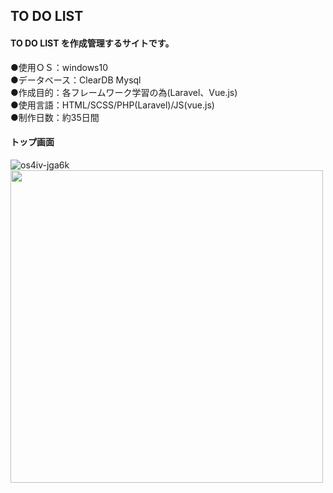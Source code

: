 ## TO DO LIST  
  
#### TO DO LIST を作成管理するサイトです。  
●使用ＯＳ：windows10  
●データベース：ClearDB Mysql  
●作成目的：各フレームワーク学習の為(Laravel、Vue.js)  
●使用言語：HTML/SCSS/PHP(Laravel)/JS(vue.js)  
●制作日数：約35日間

#### トップ画面 
![os4iv-jga6k](https://user-images.githubusercontent.com/73923419/108955658-e77dc380-76b1-11eb-942f-13bc8bbe3f67.gif)
<img src="https://user-images.githubusercontent.com/73923419/108955658-e77dc380-76b1-11eb-942f-13bc8bbe3f67.gif" width="500px">
